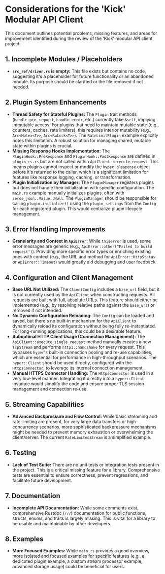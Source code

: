 # Considerations for the 'Kick' Modular API Client

This document outlines potential problems, missing features, and areas for improvement identified during the review of the 'Kick' modular API client project.

## 1. Incomplete Modules / Placeholders

*   **`src_ref/driver.rs` is empty:** This file exists but contains no code, suggesting it's a placeholder for future functionality or an abandoned module. Its purpose should be clarified or the file removed if not needed.

## 2. Plugin System Enhancements

*   **Thread Safety for Stateful Plugins:** The `Plugin` trait methods (`handle_pre_request`, `handle_error`, etc.) currently take `&self`, implying immutable access. For plugins that need to maintain mutable state (e.g., counters, caches, rate limiters), this requires interior mutability (e.g., `Arc<Mutex<T>>`, `Arc<RwLock<T>>`). The `RateLimitPlugin` example explicitly notes this limitation. A robust solution for managing shared, mutable state within plugins is crucial.
*   **Missing Response Hooks Implementation:** The `PluginHook::PreResponse` and `PluginHook::PostResponse` are defined in `plugin_rs.rs` but are not called within `ApiClient::execute_request`. This means plugins cannot inspect or modify the `hyper::Response` object before it's returned to the caller, which is a significant limitation for features like response logging, caching, or transformation.
*   **Plugin Initialization by Manager:** The `PluginManager` registers plugins but does not handle their initialization with specific configuration. The `main.rs` example manually initializes plugins, often with `serde_json::Value::Null`. The `PluginManager` should be responsible for calling `plugin.initialize()` using the `plugin_settings` from the `Config` for each registered plugin. This would centralize plugin lifecycle management.

## 3. Error Handling Improvements

*   **Granularity and Context in `ApiError`:** While `thiserror` is used, some error messages are generic (e.g., `ApiError::other("Failed to build request")`). Providing more specific error types or enriching existing ones with context (e.g., the URL and method for `ApiError::HttpStatus` or `ApiError::Timeout`) would greatly aid debugging and user feedback.

## 4. Configuration and Client Management

*   **Base URL Not Utilized:** The `ClientConfig` includes a `base_url` field, but it is not currently used by the `ApiClient` when constructing requests. All requests are built with full, absolute URLs. This feature should either be implemented (e.g., by resolving relative paths against the `base_url`) or removed if not intended.
*   **No Dynamic Configuration Reloading:** The `Config` can be loaded and saved, but there's no built-in mechanism for the `ApiClient` to dynamically reload its configuration without being fully re-instantiated. For long-running applications, this could be a desirable feature.
*   **Suboptimal HTTP Client Usage (Connection Management):** The `ApiClient::execute_single_request` method manually creates a new `TcpStream` and performs `http1::handshake` for every request. This bypasses `hyper`'s built-in connection pooling and re-use capabilities, which are essential for performance in high-throughput scenarios. The `hyper::Client` should be used directly, configured with the `HttpsConnector`, to leverage its internal connection management.
*   **Manual HTTPS Connector Handling:** The `HttpsConnector` is used in a very low-level manner. Integrating it directly into a `hyper::Client` instance would simplify the code and ensure proper TLS session management and connection re-use.

## 5. Streaming Capabilities

*   **Advanced Backpressure and Flow Control:** While basic streaming and rate-limiting are present, for very large data transfers or high-concurrency scenarios, more sophisticated backpressure mechanisms might be needed to prevent memory exhaustion or overwhelming the client/server. The current `RateLimitedStream` is a simplified example.

## 6. Testing

*   **Lack of Test Suite:** There are no unit tests or integration tests present in the project. This is a critical missing feature for a library. Comprehensive tests are essential to ensure correctness, prevent regressions, and facilitate future development.

## 7. Documentation

*   **Incomplete API Documentation:** While some comments exist, comprehensive Rustdoc (`///`) documentation for public functions, structs, enums, and traits is largely missing. This is vital for a library to be usable and maintainable by other developers.

## 8. Examples

*   **More Focused Examples:** While `main.rs` provides a good overview, more isolated and focused examples for specific features (e.g., a dedicated plugin example, a custom stream processor example, advanced storage usage) could be beneficial for users.
